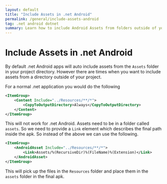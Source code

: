 ```yaml
---
layout: default
title: "Include Assets in .net Android"
permalink: /general/include-assets-android
tag: .net android dotnet
summary: Learn how to include Android Assets from folders outside of your Project folder.
---
```


# Include Assets in .net Android

By default .net Android apps will auto include assets from the `Assets` folder
in your project directory. However there are times when you want to include assets
from a directory outside of your project. 

For a normal .net application you would do the following

```xml
<ItemGroup>
    <Content Include="../Resources/**/*">
        <CopyToOutputDirectory>Always</CopyToOutputDirectory>
    </Content>
</ItemGroup>
```

This will not work for .net Android. Assets need to be in a folder called `assets`.
So we need to provide a `Link` element which describes the final path inside the apk.
So instead of the above we can use the following.

```xml
<ItemGroup>
    <AndroidAsset Include="../Resources/**/*">
        <Link>Assets/%(RecursiveDir)%(FileName)%(Extension)</Link>
    </AndroidAsset>
</ItemGroup>
```

This will pick up the files in the `Resources` folder and place them in the `assets`
folder in the final apk.